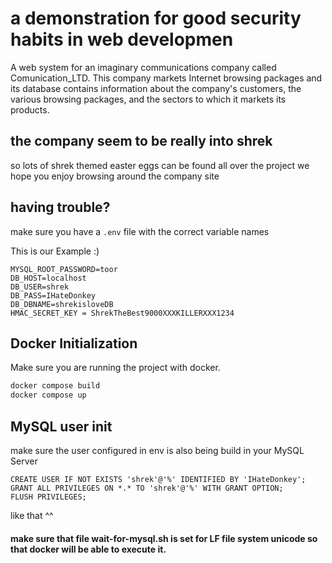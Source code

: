 # a demonstration for good security habits in web developmen
A web system for an imaginary communications company called Comunication_LTD. This company markets Internet browsing packages and its database contains information about the company's customers, the various browsing packages, and the sectors to which it markets its products. 
## the company seem to be really into shrek
so lots of shrek themed easter eggs can be found all over the project
we hope you enjoy browsing around the company site

## having trouble?
make sure you have a `.env` file with the correct variable names

This is our Example :)
```angular2html
MYSQL_ROOT_PASSWORD=toor
DB_HOST=localhost
DB_USER=shrek
DB_PASS=IHateDonkey
DB_DBNAME=shrekisloveDB
HMAC_SECRET_KEY = ShrekTheBest9000XXXKILLERXXX1234
```


## Docker Initialization
Make sure you are running the project with docker.
```dockerfile
docker compose build
docker compose up
```

## MySQL user init
make sure the user configured in env is also being build in your MySQL Server
```mysql
CREATE USER IF NOT EXISTS 'shrek'@'%' IDENTIFIED BY 'IHateDonkey';
GRANT ALL PRIVILEGES ON *.* TO 'shrek'@'%' WITH GRANT OPTION;
FLUSH PRIVILEGES;
```

like that ^^


#### make sure that file wait-for-mysql.sh is set for LF file system unicode so that docker will be able to execute it.